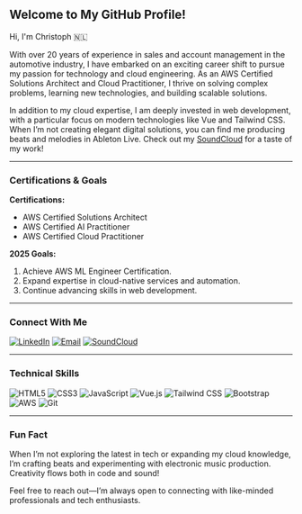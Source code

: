 ## Welcome to My GitHub Profile!

Hi, I'm Christoph 🇳🇱

With over 20 years of experience in sales and account management in the automotive industry, I have embarked on an exciting career shift to pursue my passion for technology and cloud engineering. As an AWS Certified Solutions Architect and Cloud Practitioner, I thrive on solving complex problems, learning new technologies, and building scalable solutions.

In addition to my cloud expertise, I am deeply invested in web development, with a particular focus on modern technologies like Vue and Tailwind CSS. When I’m not creating elegant digital solutions, you can find me producing beats and melodies in Ableton Live. Check out my [SoundCloud](https://soundcloud.com/jdam-nl) for a taste of my work!

---

### Certifications & Goals

**Certifications:**
- AWS Certified Solutions Architect
- AWS Certified AI Practitioner
- AWS Certified Cloud Practitioner

**2025 Goals:**
1. Achieve AWS ML Engineer Certification.
2. Expand expertise in cloud-native services and automation.
3. Continue advancing skills in web development.

---

### Connect With Me

[![LinkedIn](https://img.shields.io/badge/-LinkedIn-0A66C2?style=flat&logo=linkedin&logoColor=white)](https://www.linkedin.com/in/christoph-pfrommer/)
[![Email](https://img.shields.io/badge/-Email-D14836?style=flat&logo=gmail&logoColor=white)](mailto:pfrommer1982@gmail.com)
[![SoundCloud](https://img.shields.io/badge/-SoundCloud-FF5500?style=flat&logo=soundcloud&logoColor=white)](https://soundcloud.com/jdam-hardcore-dnb)

---

### Technical Skills

![HTML5](https://img.shields.io/badge/-HTML5-E34F26?style=flat&logo=html5&logoColor=white)
![CSS3](https://img.shields.io/badge/-CSS3-1572B6?style=flat&logo=css3&logoColor=white)
![JavaScript](https://img.shields.io/badge/-JavaScript-F7DF1E?style=flat&logo=javascript&logoColor=white)
![Vue.js](https://img.shields.io/badge/-Vue-4FC08D?style=flat&logo=vue.js&logoColor=white)
![Tailwind CSS](https://img.shields.io/badge/-Tailwind_CSS-38B2AC?style=flat&logo=tailwind-css&logoColor=white)
![Bootstrap](https://img.shields.io/badge/-Bootstrap-7952B3?style=flat&logo=bootstrap&logoColor=white)
![AWS](https://img.shields.io/badge/-AWS-232F3E?style=flat&logo=amazon-aws&logoColor=white)
![Git](https://img.shields.io/badge/-Git-F05032?style=flat&logo=git&logoColor=white)


---

### Fun Fact
When I’m not exploring the latest in tech or expanding my cloud knowledge, I’m crafting beats and experimenting with electronic music production. Creativity flows both in code and sound!

Feel free to reach out—I’m always open to connecting with like-minded professionals and tech enthusiasts.

